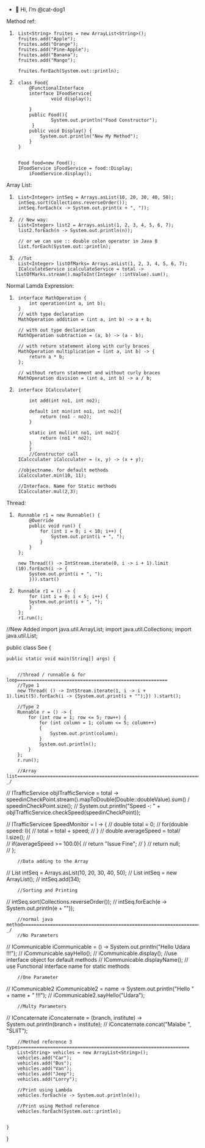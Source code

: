 - 👋 Hi, I’m @cat-dog1



Method ref:
1.		List<String> fruites = new ArrayList<String>();
		fruites.add("Apple");
		fruites.add("Orange");
		fruites.add("Pine-Apple");
		fruites.add("Banana");
		fruites.add("Mango");
		
		fruites.forEach(System.out::println);

2.		class Food{  
			@FunctionalInterface 
			interface IFoodService{  
	    			void display();
	    
			}  
			public Food(){  
       				System.out.println("Food Constructor");  
   			 } 
			public void Display() {
				System.out.println("New My Method");
			}
		} 


		Food food=new Food();
		IFoodService iFoodService = food::Display;  
        	iFoodService.display();

Array List:
1.		List<Integer> intSeq = Arrays.asList(10, 20, 30, 40, 50);
		intSeq.sort(Collections.reverseOrder());
		intSeq.forEach(x -> System.out.print(x + ", "));

2.		// New way:
		List<Integer> list2 = Arrays.asList(1, 2, 3, 4, 5, 6, 7);
		list2.forEach(n -> System.out.println(n));
		
		// or we can use :: double colon operator in Java 8
		list.forEach(System.out::println);
3.		//Tot
		List<Integer> listOfMarks= Arrays.asList(1, 2, 3, 4, 5, 6, 7);
		ICalculateService icalculateService = total -> listOfMarks.stream().mapToInt(Integer ::intValue).sum();	

Normal Lamda Expression:
1.		interface MathOperation {
			int operation(int a, int b);
		}
		// with type declaration
		MathOperation addition = (int a, int b) -> a + b;

		// with out type declaration
		MathOperation subtraction = (a, b) -> (a - b);

		// with return statement along with curly braces
		MathOperation multiplication = (int a, int b) -> {
			return a * b;
		};

		// without return statement and without curly braces
		MathOperation division = (int a, int b) -> a / b;

2.		interface ICalcculater{
	
			int add(int no1, int no2);
	
			default int min(int no1, int no2){
				return (no1 - no2);
			}
	
			static int mul(int no1, int no2){
				return (no1 * no2);
			}
			}
			//Constructor call
		ICalcculater iCalcculater = (x, y) -> (x + y);
		
		//objectname. for default methods
		iCalcculater.min(10, 11);
		
		//Interface. Name for Static methods
		ICalcculater.mul(2,3);

Thread:

1.		Runnable r1 = new Runnable() {
			@Override
			public void run() {
				for (int i = 0; i < 10; i++) {
					System.out.print(i + ", ");
				}
			}
		};

		new Thread(() -> IntStream.iterate(0, i -> i + 1).limit			(10).forEach(i -> {
			System.out.print(i + ", ");
			})).start()

2.		Runnable r1 = () -> {
			for (int i = 0; i < 5; i++) {
			System.out.print(i + ", ");
			}
		};
		r1.run();



//New Added
import java.util.ArrayList;
import java.util.Collections;
import java.util.List;

public class See {

	public static void main(String[] args) {
		

		//thread / runnable & for loop=======================================================
		//Type 1
		new Thread( () -> IntStream.iterate(1, i -> i + 1).limit(5).forEach(i -> {System.out.print(i + "");}) ).start();
		
		//Type 2
		Runnable r = () -> {
			for (int row = 1; row <= 5; row++) { 
				for (int column = 1; column <= 5; column++) 
				{ 
					System.out.print(column); 
				} 
				System.out.println(); 
			}
		};
		r.run();
		
		//Array list==========================================================================		_/
//		ITrafficService objITrafficService = total -> speedinCheckPoint.stream().mapToDouble(Double::doubleValue).sum() / speedinCheckPoint.size();
//		System.out.println("Speed -: " + objITrafficService.checkSpeed(speedinCheckPoint));
		
//		ITrafficServicee SpeedMonitor = l -> {
//			double total = 0;
//			for(double speed: l){
//				 total = total + speed;
//			}
//			double averageSpeed = total/ l.size();
//			
//			if(averageSpeed >= 100.0){ 
//				return "Issue Fine";
//			}
//			return null;			
//		};
		
		//Data adding to the Array
//		List<Integer> intSeq = Arrays.asList(10, 20, 30, 40, 50);
//		List<Integer> intSeq = new ArrayList<Integer>();
//		intSeq.add(34);
		
		//Sorting and Printing
//		intSeq.sort(Collections.reverseOrder());
//		intSeq.forEach(e -> System.out.println(e + ""));
		
		
		//normal java method====================================================================	_/
		//No Parameters
//		ICommunicable iCommunicable = () -> System.out.println("Hello Udara !!!");
//		iCommunicable.sayHello();
//		iCommunicable.display();     //use interface object for default methods
//		ICommunicable.displayName(); // use Functional interface name for static methods
		
		//One Parameter
//		ICommunicable2 iCommunicable2 = name -> System.out.println("Hello " + name + " !!!");
//		iCommunicable2.sayHello("Udara");
		
		//Multy Parameters
//		IConcaternate iConcaternate = (branch, institute) -> System.out.println(branch + institute);
//		iConcaternate.concat("Malabe ", "SLIIT");
		
		
		//Method reference 3 types==============================================================
		List<String> vehicles = new ArrayList<String>(); 
		vehicles.add("Car"); 
		vehicles.add("Bus"); 
		vehicles.add("Van"); 
		vehicles.add("Jeep"); 
		vehicles.add("Lorry"); 
		
		//Print using Lambda
		vehicles.forEach(e -> System.out.println(e));
		
		//Print using Method reference
		vehicles.forEach(System.out::println);
		

	}

}
